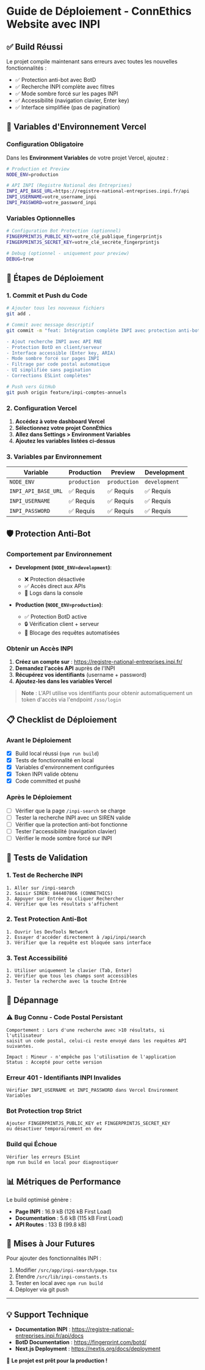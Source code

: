 # Guide de Déploiement - ConnEthics Website avec INPI

## ✅ Build Réussi

Le projet compile maintenant sans erreurs avec toutes les nouvelles fonctionnalités :
- ✅ Protection anti-bot avec BotD
- ✅ Recherche INPI complète avec filtres
- ✅ Mode sombre forcé sur les pages INPI
- ✅ Accessibilité (navigation clavier, Enter key)
- ✅ Interface simplifiée (pas de pagination)

## 🔧 Variables d'Environnement Vercel

### Configuration Obligatoire

Dans les **Environment Variables** de votre projet Vercel, ajoutez :

```bash
# Production et Preview
NODE_ENV=production

# API INPI (Registre National des Entreprises)
INPI_API_BASE_URL=https://registre-national-entreprises.inpi.fr/api
INPI_USERNAME=votre_username_inpi
INPI_PASSWORD=votre_password_inpi
```

### Variables Optionnelles

```bash
# Configuration Bot Protection (optionnel)
FINGERPRINTJS_PUBLIC_KEY=votre_clé_publique_fingerprintjs
FINGERPRINTJS_SECRET_KEY=votre_clé_secrète_fingerprintjs

# Debug (optionnel - uniquement pour preview)
DEBUG=true
```

## 🚀 Étapes de Déploiement

### 1. Commit et Push du Code

```bash
# Ajouter tous les nouveaux fichiers
git add .

# Commit avec message descriptif
git commit -m "feat: Intégration complète INPI avec protection anti-bot

- Ajout recherche INPI avec API RNE
- Protection BotD en client/serveur
- Interface accessible (Enter key, ARIA)
- Mode sombre forcé sur pages INPI
- Filtrage par code postal automatique
- UI simplifiée sans pagination
- Corrections ESLint complètes"

# Push vers GitHub
git push origin feature/inpi-comptes-annuels
```

### 2. Configuration Vercel

1. **Accédez à votre dashboard Vercel**
2. **Sélectionnez votre projet ConnEthics**
3. **Allez dans Settings > Environment Variables**
4. **Ajoutez les variables listées ci-dessus**

### 3. Variables par Environnement

| Variable | Production | Preview | Development |
|----------|------------|---------|-------------|
| `NODE_ENV` | `production` | `production` | `development` |
| `INPI_API_BASE_URL` | ✅ Requis | ✅ Requis | ✅ Requis |
| `INPI_USERNAME` | ✅ Requis | ✅ Requis | ✅ Requis |
| `INPI_PASSWORD` | ✅ Requis | ✅ Requis | ✅ Requis |

## 🛡️ Protection Anti-Bot

### Comportement par Environnement

- **Development (`NODE_ENV=development`)**: 
  - ❌ Protection désactivée
  - ✅ Accès direct aux APIs
  - 📝 Logs dans la console

- **Production (`NODE_ENV=production`)**:
  - ✅ Protection BotD active
  - 🔒 Vérification client + serveur
  - 🚫 Blocage des requêtes automatisées

### Obtenir un Accès INPI

1. **Créez un compte sur** : https://registre-national-entreprises.inpi.fr/
2. **Demandez l'accès API** auprès de l'INPI
3. **Récupérez vos identifiants** (username + password)
4. **Ajoutez-les dans les variables Vercel**

> **Note** : L'API utilise vos identifiants pour obtenir automatiquement un token d'accès via l'endpoint `/sso/login`

## 📋 Checklist de Déploiement

### Avant le Déploiement
- [x] Build local réussi (`npm run build`)
- [x] Tests de fonctionnalité en local
- [x] Variables d'environnement configurées
- [x] Token INPI valide obtenu
- [x] Code committed et pushé

### Après le Déploiement
- [ ] Vérifier que la page `/inpi-search` se charge
- [ ] Tester la recherche INPI avec un SIREN valide
- [ ] Vérifier que la protection anti-bot fonctionne
- [ ] Tester l'accessibilité (navigation clavier)
- [ ] Vérifier le mode sombre forcé sur INPI

## 🧪 Tests de Validation

### 1. Test de Recherche INPI
```
1. Aller sur /inpi-search
2. Saisir SIREN: 844407866 (CONNETHICS)
3. Appuyer sur Entrée ou cliquer Rechercher
4. Vérifier que les résultats s'affichent
```

### 2. Test Protection Anti-Bot
```
1. Ouvrir les DevTools Network
2. Essayer d'accéder directement à /api/inpi/search
3. Vérifier que la requête est bloquée sans interface
```

### 3. Test Accessibilité
```
1. Utiliser uniquement le clavier (Tab, Enter)
2. Vérifier que tous les champs sont accessibles
3. Tester la recherche avec la touche Entrée
```

## 🔧 Dépannage

### ⚠️ Bug Connu - Code Postal Persistant
```
Comportement : Lors d'une recherche avec >10 résultats, si l'utilisateur 
saisit un code postal, celui-ci reste envoyé dans les requêtes API suivantes.

Impact : Mineur - n'empêche pas l'utilisation de l'application
Status : Accepté pour cette version
```


### Erreur 401 - Identifiants INPI Invalides
```
Vérifier INPI_USERNAME et INPI_PASSWORD dans Vercel Environment Variables
```

### Bot Protection trop Strict
```
Ajouter FINGERPRINTJS_PUBLIC_KEY et FINGERPRINTJS_SECRET_KEY
ou désactiver temporairement en dev
```

### Build qui Échoue
```
Vérifier les erreurs ESLint
npm run build en local pour diagnostiquer
```

## 📊 Métriques de Performance

Le build optimisé génère :
- **Page INPI** : 16.9 kB (126 kB First Load)
- **Documentation** : 5.6 kB (115 kB First Load)
- **API Routes** : 133 B (99.8 kB)

## 🔄 Mises à Jour Futures

Pour ajouter des fonctionnalités INPI :
1. Modifier `/src/app/inpi-search/page.tsx`
2. Étendre `/src/lib/inpi-constants.ts`
3. Tester en local avec `npm run build`
4. Déployer via git push

---

## 💡 Support Technique

- **Documentation INPI** : https://registre-national-entreprises.inpi.fr/api/docs
- **BotD Documentation** : https://fingerprint.com/botd/
- **Next.js Deployment** : https://nextjs.org/docs/deployment

🎯 **Le projet est prêt pour la production !**
